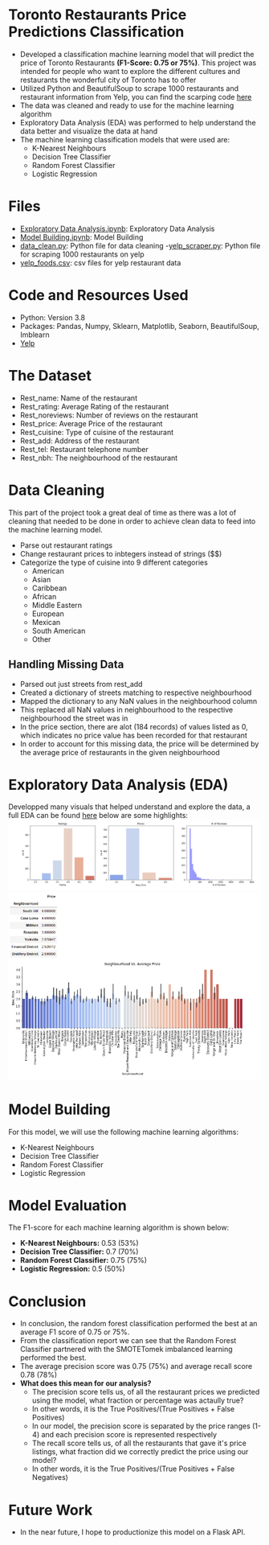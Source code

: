 # Toronto Restaurants Price Predictions Classification
- Developed a classification machine learning model that will predict the price of Toronto Restaurants **(F1-Score: 0.75 or 75%)**. This project was intended for people who want to explore the different cultures and restaurants the wonderful city of Toronto has to offer
- Utilized Python and BeautifulSoup to scrape 1000 restaurants and restaurant information from Yelp, you can find the scarping code [here](https://github.com/jason-huynh83/Toronto_Restaurant_Predictions/blob/master/yelp_scraper.py)
- The data was cleaned and ready to use for the machine learning algorithm
- Exploratory Data Analysis (EDA) was performed to help understand the data better and visualize the data at hand
- The machine learning classification models that were used are:
  - K-Nearest Neighbours
  - Decision Tree Classifier
  - Random Forest Classifier
  - Logistic Regression
 
# Files
- [Exploratory Data Analysis.ipynb]((https://github.com/jason-huynh83/Toronto_Restaurant_Predictions/blob/master/Exploratory%20Data%20Analysis.ipynb)): Exploratory Data Analysis
- [Model Building.ipynb](https://github.com/jason-huynh83/Toronto_Restaurant_Predictions/blob/master/Model%20Building.ipynb): Model Building
- [data_clean.py](https://github.com/jason-huynh83/Toronto_Restaurant_Predictions/blob/master/data_clean.py): Python file for data cleaning
-[yelp_scraper.py](https://github.com/jason-huynh83/Toronto_Restaurant_Predictions/blob/master/yelp_scraper.py): Python file for scraping 1000 restaurants on yelp
- [yelp_foods.csv](https://github.com/jason-huynh83/Toronto_Restaurant_Predictions/blob/master/yelp_foods.csv): csv files for yelp restaurant data

# Code and Resources Used
- Python: Version 3.8
- Packages: Pandas, Numpy, Sklearn, Matplotlib, Seaborn, BeautifulSoup, Imblearn
- [Yelp]('https://www.yelp.ca/search?find_desc=Restaurants&find_loc=Toronto%2C%20ON&start=0)

# The Dataset
- Rest_name: Name of the restaurant
- Rest_rating: Average Rating of the restaurant
- Rest_noreviews: Number of reviews on the restaurant
- Rest_price: Average Price of the restaurant
- Rest_cuisine: Type of cuisine of the restaurant
- Rest_add: Address of the restaurant
- Rest_tel: Restaurant telephone number
- Rest_nbh: The neighbourhood of the restaurant

# Data Cleaning
This part of the project took a great deal of time as there was a lot of cleaning that needed to be done in order to achieve clean data to feed into the machine learning model.
- Parse out restaurant ratings
- Change restaurant prices to inbtegers instead of strings ($$)
- Categorize the type of cuisine into 9 different categories
  - American
  - Asian
  - Caribbean
  - African
  - Middle Eastern
  - European
  - Mexican
  - South American
  - Other
## Handling Missing Data
- Parsed out just streets from rest_add
- Created a dictionary of streets matching to respective neighbourhood
- Mapped the dictionary to any NaN values in the neighbourhood column
- This replaced all NaN values in neighbourhood to the respective neighbourhood the street was in
- In the price section, there are alot (184 records) of values listed as 0, which indicates no price value has been recorded for that restaurant
- In order to account for this missing data, the price will be determined by the average price of restaurants in the given neighbourhood

# Exploratory Data Analysis (EDA)
Developped many visuals that helped understand and explore the data, a full EDA can be found [here](https://github.com/jason-huynh83/Toronto_Restaurant_Predictions/blob/master/Exploratory%20Data%20Analysis.ipynb) below are some highlights:
![](https://github.com/jason-huynh83/Toronto_Restaurant_Predictions/blob/master/Images/graphs.PNG)
![](https://github.com/jason-huynh83/Toronto_Restaurant_Predictions/blob/master/Images/nbh.PNG)

# Model Building
For this model, we will use the following machine learning algorithms:
- K-Nearest Neighbours
- Decision Tree Classifier
- Random Forest Classifier
- Logistic Regression

# Model Evaluation
The F1-score for each machine learning algorithm is shown below:
  - **K-Nearest Neighbours:** 0.53 (53%)
  - **Decision Tree Classifier:** 0.7 (70%)
  - **Random Forest Classifier:** 0.75 (75%)
  - **Logistic Regression:** 0.5 (50%)
# Conclusion
- In conclusion, the random forest classification performed the best at an average F1 score of 0.75 or 75%. 
- From the classification report we can see that the Random Forest Classifier partnered with the SMOTETomek imbalanced learning performed the best. 
- The average precision score was 0.75 (75%) and average recall score 0.78 (78%)
- **What does this mean for our analysis?**
  - The precision score tells us, of all the restaurant prices we predicted using the model, what fraction or percentage was actaully true?
  - In other words, it is the True Positives/(True Positives + False Positives)
  - In our model, the precision score is separated by the price ranges (1-4) and each precision score is represented respectively
  - The recall score tells us, of all the restaurants that gave it's price listings, what fraction did we correctly predict the price using our model?
  - In other words, it is the True Positives/(True Positives + False Negatives)
# Future Work
- In the near future, I hope to productionize this model on a Flask API. 
